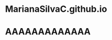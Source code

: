 # MarianaSilvaC.github.io

<!DOCTYPE html>
<html lang="en">
<script id="ze-snippet" src="https://static.zdassets.com/ekr/snippet.js?key=980418c1-67eb-439e-a9ca-f94f097e7640"> </script>
<head>
    <meta charset="UTF-8">
    <meta name="viewport" content="width=device-width, initial-scale=1.0">
    <title>Hola veamos si aparece el chat</title>
</head>
<body>
    <h1>AAAAAAAAAAAAA</h1>
</body>
</html>
